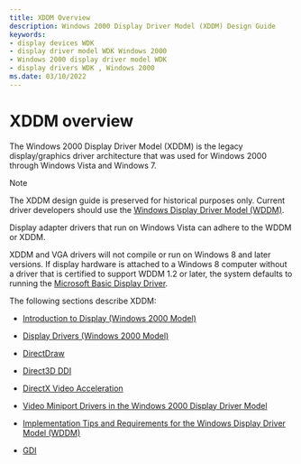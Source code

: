 ```yaml
---
title: XDDM Overview
description: Windows 2000 Display Driver Model (XDDM) Design Guide
keywords:
- display devices WDK
- display driver model WDK Windows 2000
- Windows 2000 display driver model WDK
- display drivers WDK , Windows 2000
ms.date: 03/10/2022
---
```


# XDDM overview

The Windows 2000 Display Driver Model (XDDM) is the legacy display/graphics driver architecture that was used for Windows 2000 through Windows Vista and Windows 7.

> [!NOTE]
>
> The XDDM design guide is preserved for historical purposes only. Current driver developers should use the [Windows Display Driver Model (WDDM)](windows-vista-display-driver-model-design-guide.md).

Display adapter drivers that run on Windows Vista can adhere to the WDDM or XDDM.

XDDM and VGA drivers will not compile or run on Windows 8 and later versions. If display hardware is attached to a Windows 8 computer without a driver that is certified to support WDDM 1.2 or later, the system defaults to running the [Microsoft Basic Display Driver](microsoft-basic-display-driver.md).

The following sections describe XDDM:

- [Introduction to Display (Windows 2000 Model)](introduction-to-display--windows-2000-model-.md)

- [Display Drivers (Windows 2000 Model)](display-drivers--windows-2000-model-.md)

- [DirectDraw](directdraw.md)

- [Direct3D DDI](direct3d.md)

- [DirectX Video Acceleration](directx-video-acceleration.md)

- [Video Miniport Drivers in the Windows 2000 Display Driver Model](video-miniport-drivers-in-the-windows-2000-display-driver-model.md)

- [Implementation Tips and Requirements for the Windows Display Driver Model (WDDM)](implementation-tips-and-requirements-for-the-windows-vista-display-dri.md)

- [GDI](gdi.md)
